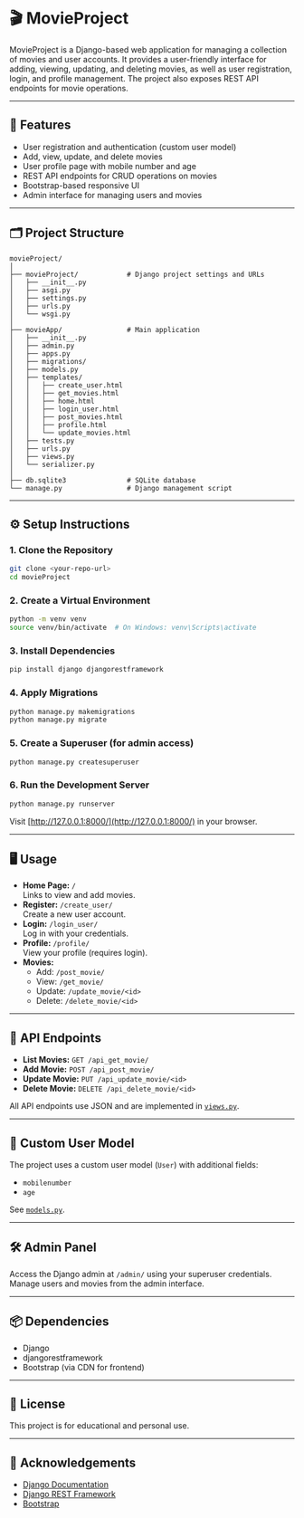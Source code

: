 # 🎬 MovieProject

MovieProject is a Django-based web application for managing a collection of movies and user accounts. It provides a user-friendly interface for adding, viewing, updating, and deleting movies, as well as user registration, login, and profile management. The project also exposes REST API endpoints for movie operations.

---

## 🚀 Features

- User registration and authentication (custom user model)
- Add, view, update, and delete movies
- User profile page with mobile number and age
- REST API endpoints for CRUD operations on movies
- Bootstrap-based responsive UI
- Admin interface for managing users and movies

---

## 🗂️ Project Structure

```
movieProject/
│
├── movieProject/            # Django project settings and URLs
│   ├── __init__.py
│   ├── asgi.py
│   ├── settings.py
│   ├── urls.py
│   └── wsgi.py
│
├── movieApp/                # Main application
│   ├── __init__.py
│   ├── admin.py
│   ├── apps.py
│   ├── migrations/
│   ├── models.py
│   ├── templates/
│   │   ├── create_user.html
│   │   ├── get_movies.html
│   │   ├── home.html
│   │   ├── login_user.html
│   │   ├── post_movies.html
│   │   ├── profile.html
│   │   └── update_movies.html
│   ├── tests.py
│   ├── urls.py
│   ├── views.py
│   └── serializer.py
│
├── db.sqlite3               # SQLite database
└── manage.py                # Django management script
```

---

## ⚙️ Setup Instructions

### 1. Clone the Repository

```sh
git clone <your-repo-url>
cd movieProject
```

### 2. Create a Virtual Environment

```sh
python -m venv venv
source venv/bin/activate  # On Windows: venv\Scripts\activate
```

### 3. Install Dependencies

```sh
pip install django djangorestframework
```

### 4. Apply Migrations

```sh
python manage.py makemigrations
python manage.py migrate
```

### 5. Create a Superuser (for admin access)

```sh
python manage.py createsuperuser
```

### 6. Run the Development Server

```sh
python manage.py runserver
```

Visit [http://127.0.0.1:8000/](http://127.0.0.1:8000/) in your browser.

---

## 🖥️ Usage

- **Home Page:** `/`  
  Links to view and add movies.
- **Register:** `/create_user/`  
  Create a new user account.
- **Login:** `/login_user/`  
  Log in with your credentials.
- **Profile:** `/profile/`  
  View your profile (requires login).
- **Movies:**  
  - Add: `/post_movie/`
  - View: `/get_movie/`
  - Update: `/update_movie/<id>`
  - Delete: `/delete_movie/<id>`

---

## 🔗 API Endpoints

- **List Movies:** `GET /api_get_movie/`
- **Add Movie:** `POST /api_post_movie/`
- **Update Movie:** `PUT /api_update_movie/<id>`
- **Delete Movie:** `DELETE /api_delete_movie/<id>`

All API endpoints use JSON and are implemented in [`views.py`](movieApp/views.py).

---

## 👤 Custom User Model

The project uses a custom user model (`User`) with additional fields:
- `mobilenumber`
- `age`

See [`models.py`](movieApp/models.py).

---

## 🛠️ Admin Panel

Access the Django admin at `/admin/` using your superuser credentials.  
Manage users and movies from the admin interface.

---

## 📦 Dependencies

- Django
- djangorestframework
- Bootstrap (via CDN for frontend)

---

## 📄 License

This project is for educational and personal use.

---

## 🙏 Acknowledgements

- [Django Documentation](https://docs.djangoproject.com/)
- [Django REST Framework](https://www.django-rest-framework.org/)
- [Bootstrap](https://getbootstrap.com/)
